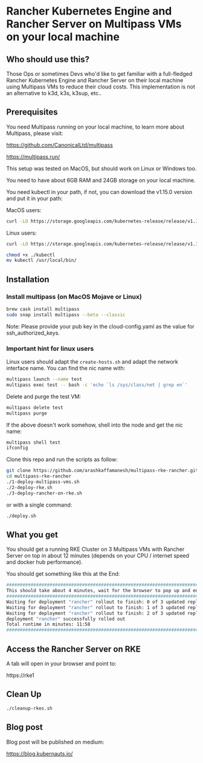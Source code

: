 # Rancher Kubernetes Engine and Rancher Server on Multipass VMs on your local machine

## Who should use this?

Those Ops or sometimes Devs who'd like to get familiar with a full-fledged Rancher Kubernetes Engine and Rancher Server on their local machine using Multipass VMs to reduce their cloud costs. This implementation is not an alternative to k3d, k3s, k3sup, etc..

## Prerequisites

You need Multipass running on your local machine, to learn more about Multipass, please visit:

https://github.com/CanonicalLtd/multipass

https://multipass.run/

This setup was tested on MacOS, but should work on Linux or Windows too.

You need to have about 6GB RAM and 24GB storage on your local machine.

You need kubectl in your path, if not, you can download the v1.15.0 version and put it in your path:

MacOS users:

```bash
curl -LO https://storage.googleapis.com/kubernetes-release/release/v1.15.0/bin/darwin/amd64/kubectl
```

Linux users:

```bash
curl -LO https://storage.googleapis.com/kubernetes-release/release/v1.15.0/bin/linux/amd64/kubectl
```

```bash
chmod +x ./kubectl
mv kubectl /usr/local/bin/
```

## Installation

### Install multipass (on MacOS Mojave or Linux)

```bash
brew cask install multipass
sudo snap install multipass --beta --classic
```

Note: Please provide your pub key in the cloud-config.yaml as the value for ssh_authorized_keys.

### Important hint for linux users

Linux users should adapt the `create-hosts.sh` and adapt the network interface name. You can find the nic name with:

```bash
multipass launch --name test
multipass exec test -- bash -c 'echo `ls /sys/class/net | grep en`'
```

Delete and purge the test VM:

```bash
multipass delete test
multipass purge
```

If the above doesn't work somehow, shell into the node and get the nic name:

```bash
multipass shell test
ifconfig
```

Clone this repo and run the scripts as follow:

```bash
git clone https://github.com/arashkaffamanesh/multipass-rke-rancher.git
cd multipass-rke-rancher
./1-deploy-multipass-vms.sh
./2-deploy-rke.sh
./3-deploy-rancher-on-rke.sh
```

or with a single command:

```bash
./deploy.sh
```

## What you get

You should get a running RKE Cluster on 3 Multipass VMs with Rancher Server on top in about 12 minutes (depends on your CPU / internet speed and docker hub performance).

You should get something like this at the End:

```bash
############################################################################
This should take about 4 minutes, wait for the browser to pop up and enjoy :-)
############################################################################
Waiting for deployment "rancher" rollout to finish: 0 of 3 updated replicas are available...
Waiting for deployment "rancher" rollout to finish: 1 of 3 updated replicas are available...
Waiting for deployment "rancher" rollout to finish: 2 of 3 updated replicas are available...
deployment "rancher" successfully rolled out
Total runtime in minutes: 11:58
############################################################################
```

## Access the Rancher Server on RKE

A tab will open in your browser and point to:

https://rke1

## Clean Up

```bash
./cleanup-rkes.sh
```

## Blog post

Blog post will be published on medium:

https://blog.kubernauts.io/


